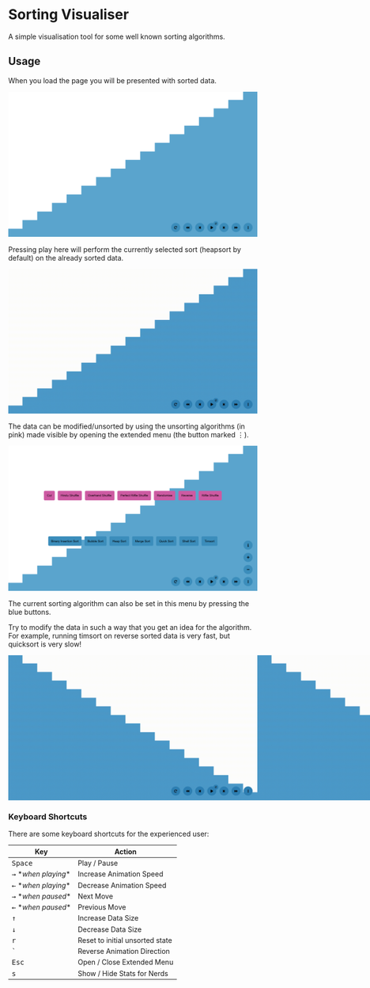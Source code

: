 # Sorting Visualiser

A simple visualisation tool for some well known sorting algorithms.

## Usage

When you load the page you will be presented with sorted data.

![initial state](readme-assets/initial.png "The first impression")

Pressing play here will perform the currently selected sort (heapsort by
default) on the already sorted data.

![heapsort on sorted data](readme-assets/heapsort-on-sorted.gif "Heapsort on sorted data")

The data can be modified/unsorted by using the unsorting algorithms (in pink)
made visible by opening the extended menu (the button marked <kbd>⋮</kbd>).

![the extra menu](readme-assets/extra-menu.png "The extra menu")

The current sorting algorithm can also be set in this menu by pressing the blue
buttons.

Try to modify the data in such a way that you get an idea for the algorithm. For
example, running timsort on reverse sorted data is very fast, but quicksort is
very slow!

<div style="display:flex;">
  <img
    src="readme-assets/timsort-reversed.gif"
    alt="timsort on reverse sorted data"
    title="Timsort on reversed data"
  >
  <img
    src="readme-assets/quicksort-reversed.gif"
    alt="quicksort on reverse sorted data"
    title="Quicksort on reversed data"
  >
</div>
  
### Keyboard Shortcuts

There are some keyboard shortcuts for the experienced user:

| Key | Action |
|-|-|
| <kbd>Space</kbd> | Play / Pause |
| <kbd>→</kbd> \**when playing*\* | Increase Animation Speed |
| <kbd>←</kbd> \**when playing*\* | Decrease Animation Speed |
| <kbd>→</kbd> \**when paused*\* | Next Move |
| <kbd>←</kbd> \**when paused*\* | Previous Move |
| <kbd>↑</kbd> | Increase Data Size |
| <kbd>↓</kbd> | Decrease Data Size |
| <kbd>r</kbd> | Reset to initial unsorted state |
| <kbd>`</kbd> | Reverse Animation Direction |
| <kbd>Esc</kbd> | Open / Close Extended Menu |
| <kbd>s</kbd> | Show / Hide Stats for Nerds |
